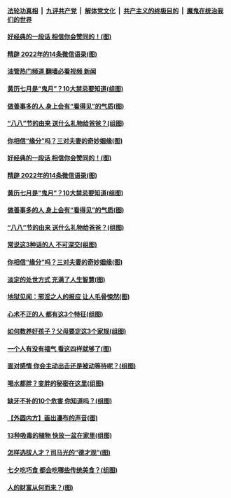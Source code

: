 ####  [法轮功真相](../../../../basic/blob/master/README.md?t=08091431) &nbsp;|&nbsp; [九评共产党](../../../../9ping.md/blob/master/README.md?t=08091431) &nbsp;|&nbsp; [解体党文化](../../../../jtdwh.md/blob/master/README.md?t=08091431)  &nbsp;|&nbsp; [共产主义的终极目的](../../../../gczydzjmd.md/blob/master/README.md?t=08091431) &nbsp;|&nbsp; [魔鬼在统治我们的世界](../../../../mgztzwmdsj.md/blob/master/README.md?t=08091431) 

#### [好经典的一段话 相信你会赞同的！(图)](../pages/p8/1013806.md?t=08091431) 

#### [精辟 2022年的14条微信语录(图)](../pages/p8/1013540.md?t=08091431) 

#### [油管热门频道 翻墙必看视频 新闻](http://45.76.130.85:81/youtube.html?08091431)

#### [黄历七月是“鬼月”？10大禁忌要知道(组图)](../pages/p8/1012473.md?t=08091431) 

#### [做善事多的人 身上会有“看得见”的气质(图)](../pages/p8/1013546.md?t=08091431) 

#### [“八八”节的由来 送什么礼物给爸爸？(组图)](../pages/p8/1013729.md?t=08091431) 

#### [你相信“缘分”吗？三对夫妻的奇妙姻缘(图)](../pages/p8/1013697.md?t=08091431) 

#### [好经典的一段话 相信你会赞同的！(图)](../pages/p8/1013806.md?t=08091431) 

#### [精辟 2022年的14条微信语录(图)](../pages/p8/1013540.md?t=08091431) 

#### [黄历七月是“鬼月”？10大禁忌要知道(组图)](../pages/p8/1012473.md?t=08091431) 

#### [做善事多的人 身上会有“看得见”的气质(图)](../pages/p8/1013546.md?t=08091431) 

#### [“八八”节的由来 送什么礼物给爸爸？(组图)](../pages/p8/1013729.md?t=08091431) 

#### [常说这3种话的人 不可深交(组图)](../pages/p8/1012805.md?t=08091431) 

#### [你相信“缘分”吗？三对夫妻的奇妙姻缘(图)](../pages/p8/1013697.md?t=08091431) 

#### [淡定的处世方式 充满了人生智慧(图)](../pages/p8/1013374.md?t=08091431) 

#### [地狱见闻：邪淫之人的报应 让人毛骨悚然(图)](../pages/p8/1013549.md?t=08091431) 

#### [心术不正的人 都有这3个特征(组图)](../pages/p8/1013120.md?t=08091431) 

#### [如何教养好孩子？父母要定这3个家规(组图)](../pages/p8/1013564.md?t=08091431) 

#### [一个人有没有福气 看这四样就够了(图)](../pages/p8/1013367.md?t=08091431) 

#### [面对感情 你会主动出击还是被动等待呢？(组图)](../pages/p8/1013350.md?t=08091431) 

#### [喝水都胖？变胖的秘密在这里(组图)](../pages/p8/1012709.md?t=08091431) 

#### [缺牙不补的10个危害 你知道吗？(组图)](../pages/p8/1013114.md?t=08091431) 

#### [【外圆内方】画出瀑布的声音(图)](../pages/p8/1013398.md?t=08091431) 

#### [13种吸毒的植物 快放一盆在家里(组图)](../pages/p8/1013356.md?t=08091431) 

#### [怎样选拔人才？司马光的“德才观”(图)](../pages/p8/1013395.md?t=08091431) 

#### [七夕吃巧食 都会吃哪些传统美食？(组图)](../pages/p8/1012472.md?t=08091431) 

#### [人的财富从何而来？(图)](../pages/p8/1013392.md?t=08091431) 

<img src='http://gfw-breaker.win/goodnews/indexes/p8.md' width='0px' height='0px'/>

